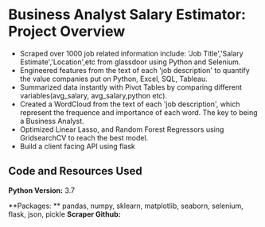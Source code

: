 # Business Analyst Salary Estimator: Project Overview
* Scraped over 1000 job related information include: 'Job Title','Salary Estimate','Location',etc from glassdoor using Python and Selenium.
* Engineered features from the text of each 'job description' to quantify the value companies put on Python, Excel, SQL, Tableau.
* Summarized data instantly with Pivot Tables by comparing different variables(avg_salary, avg_salary,python etc).
* Created a WordCloud from the text of each 'job description', which represent the frequence and importance of each word. The key to being a Business Analyst.
* Optimized Linear Lasso, and Random Forest Regressors using GridsearchCV to reach the best model.
* Build a client facing API using flask

## Code and Resources Used
**Python Version:** 3.7

**Packages: ** pandas, numpy, sklearn, matplotlib, seaborn, selenium, flask, json, pickle
**Scraper Github:**
